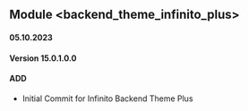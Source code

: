 ## Module <backend_theme_infinito_plus>

#### 05.10.2023
#### Version 15.0.1.0.0
#### ADD
- Initial Commit for Infinito Backend Theme Plus
